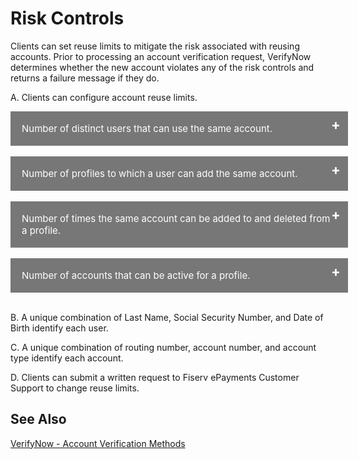 
# Risk Controls

Clients can set reuse limits to mitigate the risk associated with reusing accounts. Prior to processing an account verification request, VerifyNow determines whether the new account violates any of the risk controls and returns a failure message if they do.

A. Clients can configure account reuse limits. 

<div class="collapsible-container">
<div>
    <input type="checkbox" class="collapsible-checkbox" id="section1">
    <label class="label-expand" for="section1">Number of distinct users that can use the same account.</label>
    <div class="content-expand">
        <div class="content-body">
          <div class="content-left">
          a. The default is 2.<br>
          b. In the case of a joint account, each account holder counts as one user.<br>
          c. The count changes when a user is added and when a user is removed in the following situations:
        <div class="card-body">
        <ul>
        <li>All of a user’s profiles show the same account as deleted </li>
        <li>A user unsubscribes</li>
        </ul>
        </div>
        </div>
        </div>
        </div>
        </br>
    <input type="checkbox" class="collapsible-checkbox" id="section2">
    <label class="label-expand" for="section2">Number of profiles to which a user can add the same account.</label>
    <div class="content-expand">
        <div class="content-body">
        <div class="content-left">
        a. The default is 2.<br>
        b. In the case of a joint account, each account holder counts as one user.<br>
        c. The count changes when an account is added to a profile and removed in the following situations: 
        <div class="card-body">
        <ul>
        <li>An account is deleted from a profile </li>
        <li>A profile is unsubscribed
        </li>
        </ul>
        </div>
        </div>
    </div>
    </div> </br>
    <input type="checkbox" class="collapsible-checkbox" id="section3">
    <label class="label-expand" for="section3">Number of times the same account can be added to and deleted from a profile.</label>
    <div class="content-expand">
        <div class="content-body">
        <div class="content-left">
            a. The default is 3.<br>
            b. The number of trial deposit attempts carries the same limit. <br>
            c. Clients can change trial deposit limits at the user level for a particular account.
        </div>
    </div>
    </div> </br>
    <input type="checkbox" class="collapsible-checkbox" id="section4">
    <label class="label-expand" for="section4">Number of accounts that can be active for a profile.</label>
    <div class="content-expand">
        <div class="content-body">
        <div class="content-left">
            a. No default value <br>
            b. The count changes when an account is added to a profile and removed in the following situations:
        <div class="card-body">
        <ul>
        <li>An account is deleted from a profile </li>
        <li>A profile is unsubscribed
        </li>
        </ul>
        </div>
        </div>
    </div>
    </div>   
</div>
</div>
</br>
        
B. A unique combination of Last Name, Social Security Number, and Date of Birth identify each user.

C. A unique combination of routing number, account number, and account type identify each account. 

D. Clients can submit a written request to Fiserv ePayments Customer Support to change reuse limits.

## See Also
[VerifyNow - Account Verification Methods](?path=docs/verifynow-account-verification-method.md)<br/>

<style>
    .card-body ul {
        list-style: none;
        padding-left: 20px;
    }
    .card-body ul li::before {
        content: "\2022";
        font-size: 1.5em;
        color: #f60;
        display: inline-block;
        width: 1em;
        margin-left: -1em;
    }
    .collapsible-container {
        width: 100%;
    }

    .collapsible-checkbox {
        display: none;
    }

    .label-expand {
        background-color: #777;
        color: white;
        cursor: pointer;
        padding: 18px;
        width: 100%;
        border: none;
        text-align: left;
        outline: none;
        font-size: 15px;
        display: block;
        position: relative;
    }
   .label-expand::after{
        content: '+';
        font-size: 22px;
        font-weight: bold;
        position: absolute;
        right: 12px;
        top: 8px;
    }
    input:checked + label::after {
        content: '-';
        font-size: 22px;
        right: 14px;
        top: 8px;
    }

    .collapsible-checkbox:checked+.label-expand {
        background-color: #555;
    }

    .content-expand {
        padding: 0 18px;
        display: none;
        overflow: hidden;
        background-color: #f1f1f1;
    }

    .collapsible-checkbox:checked+.label-expand+.content-expand {
        display: block;
    }

    .block-quote {
        padding: 1em;
        color: #6a737d;
        border-left: 0.375em solid #40a9ff;
        background: #e6f7ff;
        border-radius: 3px;
    }

    .content-left {
        width: 100%
    }

    .image-otp {
        width: 40%
    }

    .content-body {
        display: flex;
        align-items: center;
        justify-content: space-between;
        padding: 20px;
    }

    .image-center {
      display: block;
      margin-left: auto;
      margin-right: auto;
      width: 70%;
    }
    
    .card-body {
        margin: 20px;
    }
    .card-body ul {
        list-style: none;
        padding-left: 20px;
    }
    .card-body ul li::before {
        content: "\2022";
        font-size: 1em;
        color: #f60;
        display: inline-block;
        width: 1em;
        margin-left: -1em;
    }
</style>
            
 





   